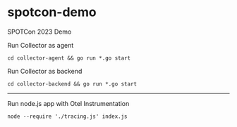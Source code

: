 # spotcon-demo
SPOTCon 2023 Demo

Run Collector as agent
```
cd collector-agent && go run *.go start
```

Run Collector as backend
```
cd collector-backend && go run *.go start
```

-----------------------

Run node.js app with Otel Instrumentation
```
node --require './tracing.js' index.js
```